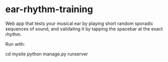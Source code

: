 # ear-rhythm-training
Web app that tests your musical ear by playing short random sporadic sequences of sound, and validating it by tapping the spacebar at the exact rhythm.

Run with:

cd mysite
python manage.py runserver